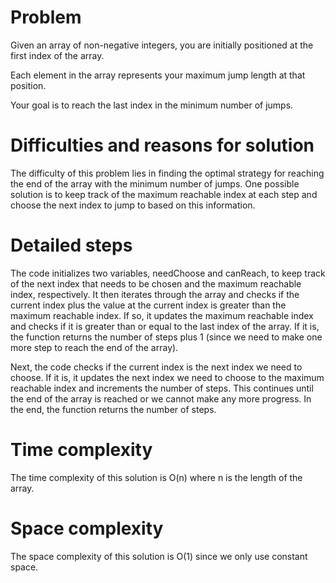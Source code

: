 # Problem

Given an array of non-negative integers, you are initially positioned at the first index of the array.

Each element in the array represents your maximum jump length at that position.

Your goal is to reach the last index in the minimum number of jumps.

# Difficulties and reasons for solution

The difficulty of this problem lies in finding the optimal strategy for reaching the end of the array with the minimum number of jumps. One possible solution is to keep track of the maximum reachable index at each step and choose the next index to jump to based on this information.

# Detailed steps

The code initializes two variables, needChoose and canReach, to keep track of the next index that needs to be chosen and the maximum reachable index, respectively. It then iterates through the array and checks if the current index plus the value at the current index is greater than the maximum reachable index. If so, it updates the maximum reachable index and checks if it is greater than or equal to the last index of the array. If it is, the function returns the number of steps plus 1 (since we need to make one more step to reach the end of the array).

Next, the code checks if the current index is the next index we need to choose. If it is, it updates the next index we need to choose to the maximum reachable index and increments the number of steps. This continues until the end of the array is reached or we cannot make any more progress. In the end, the function returns the number of steps.

# Time complexity

The time complexity of this solution is O(n) where n is the length of the array.

# Space complexity

The space complexity of this solution is O(1) since we only use constant space.

